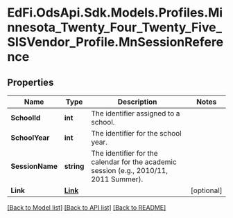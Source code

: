 # EdFi.OdsApi.Sdk.Models.Profiles.Minnesota_Twenty_Four_Twenty_Five_SISVendor_Profile.MnSessionReference

## Properties

Name | Type | Description | Notes
------------ | ------------- | ------------- | -------------
**SchoolId** | **int** | The identifier assigned to a school. | 
**SchoolYear** | **int** | The identifier for the school year. | 
**SessionName** | **string** | The identifier for the calendar for the academic session (e.g., 2010/11, 2011 Summer). | 
**Link** | [**Link**](Link.md) |  | [optional] 

[[Back to Model list]](../README.md#documentation-for-models) [[Back to API list]](../README.md#documentation-for-api-endpoints) [[Back to README]](../README.md)

